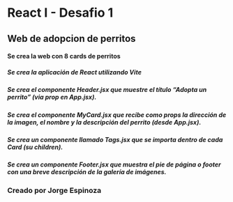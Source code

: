 # React I - Desafio 1
## Web de adopcion de perritos

#### Se crea la web con 8 cards de perritos
##### Se crea la aplicación de React utilizando Vite
##### Se crea el componente Header.jsx que muestre el título “Adopta un perrito” (via prop en App.jsx).
##### Se crea el componente MyCard.jsx que recibe como props la dirección de la imagen, el nombre y la descripción del perrito (desde App.jsx).
##### Se crea un componente llamado Tags.jsx que se importa dentro de cada Card (su children).
##### Se crea un componente Footer.jsx que muestra el pie de página o footer con una breve descripción de la galería de imágenes.

### Creado por Jorge Espinoza